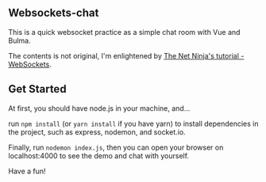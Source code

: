 ## Websockets-chat

This is a quick websocket practice as a simple chat room with Vue and Bulma.

The contents is not original, I'm enlightened by [The Net Ninja's tutorial - WebSockets](https://www.youtube.com/watch?v=vQjiN8Qgs3c&list=PL4cUxeGkcC9i4V-_ZVwLmOusj8YAUhj_9).

## Get Started

At first, you should have node.js in your machine, and...

run `npm install` (or `yarn install` if you have yarn) to install dependencies in the project, such as express, nodemon, and socket.io.

Finally, run `nodemon index.js`, then you can open your browser on localhost:4000 to see the demo and chat with yourself.

Have a fun!
